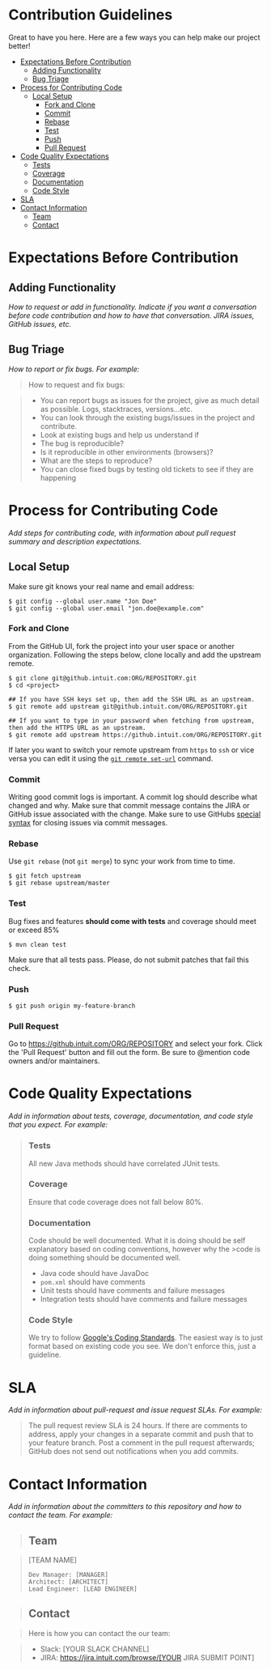 Contribution Guidelines
=======================
Great to have you here. Here are a few ways you can help make our project better!

- [Expectations Before Contribution](#Expectations-Before-Contribution)
	- [Adding Functionality](#Adding-Functionality)
	- [Bug Triage](#Bug-Triage)
- [Process for Contributing Code](#Process-for-Contributing-Code)
	- [Local Setup](#Local-Setup)
		- [Fork and Clone](#Fork-and-Clone)
		- [Commit](#Commit)
		- [Rebase](#Rebase)
		- [Test](#Test)
		- [Push](#Push)
		- [Pull Request](#Pull-Request)
- [Code Quality Expectations](#Code-Quality-Expectations)
	- [Tests](#Tests)
	- [Coverage](#Coverage)
	- [Documentation](#Documentation)
	- [Code Style](#Code-Style)
- [SLA](#SLA)
- [Contact Information](#Contact-Information)
	- [Team](#Team)
	- [Contact](#Contact)

# Expectations Before Contribution

## Adding Functionality
_How to request or add in functionality.  Indicate if you want a conversation before code contribution and how to have that conversation.  JIRA issues, GitHub issues, etc._

## Bug Triage
_How to report or fix bugs. For example:_

>How to request and fix bugs:

>* You can report bugs as issues for the project, give as much detail as possible. Logs, stacktraces, versions...etc.
>* You can look through the existing bugs/issues in the project and contribute.
>* Look at existing bugs and help us understand if
> * The bug is reproducible?
> * Is it reproducible in other environments (browsers)?
> * What are the steps to reproduce?
>* You can close fixed bugs by testing old tickets to see if they are happening

# Process for Contributing Code
_Add steps for contributing code, with information about pull request summary and description expectations._

## Local Setup

Make sure git knows your real name and email address:

```text
$ git config --global user.name "Jon Doe"
$ git config --global user.email "jon.doe@example.com"
```

### Fork and Clone

From the GitHub UI, fork the project into your user space or another organization.  Following the steps below, clone locally and add the upstream remote.

```text
$ git clone git@github.intuit.com:ORG/REPOSITORY.git
$ cd <project>

## If you have SSH keys set up, then add the SSH URL as an upstream.
$ git remote add upstream git@github.intuit.com/ORG/REPOSITORY.git

## If you want to type in your password when fetching from upstream, then add the HTTPS URL as an upstream.
$ git remote add upstream https://github.intuit.com/ORG/REPOSITORY.git
```

If later you want to switch your remote upstream from `https` to `ssh` or vice versa you can edit it using the [`git remote set-url`](https://help.github.com/articles/changing-a-remote-s-url/) command.

### Commit

Writing good commit logs is important.  A commit log should describe what
changed and why.  Make sure that commit message contains the JIRA or GitHub issue associated with the change.  Make sure to use GitHubs [special syntax](https://help.github.com/articles/closing-issues-via-commit-messages/) for closing issues via commit messages.

### Rebase

Use `git rebase` (not `git merge`) to sync your work from time to time.

```text
$ git fetch upstream
$ git rebase upstream/master
```

### Test

Bug fixes and features **should come with tests** and coverage should meet or exceed 85%

```text
$ mvn clean test
```

Make sure that all tests pass.  Please, do not submit patches that fail this check.

### Push

```text
$ git push origin my-feature-branch
```

### Pull Request
Go to https://github.intuit.com/ORG/REPOSITORY and select your fork.
Click the 'Pull Request' button and fill out the form.  Be sure to @mention code owners and/or maintainers.

# Code Quality Expectations
_Add in information about tests, coverage, documentation, and code style that you expect. For example:_

>### Tests
>All new Java methods should have correlated JUnit tests.
>### Coverage
>Ensure that code coverage does not fall below 80%.
>### Documentation
>Code should be well documented. What it is doing should be self explanatory based on coding conventions, however why the >code is doing something should be documented well.
>
>* Java code should have JavaDoc
>* `pom.xml` should have comments
>* Unit tests should have comments and failure messages
>* Integration tests should have comments and failure messages
>
>### Code Style
>We try to follow [Google's Coding Standards](https://google.github.io/styleguide/javaguide.html).  The easiest way is to just format based on existing code you see.  We don't enforce this, just a guideline.

# SLA
_Add in information about pull-request and issue request SLAs.  For example:_

>The pull request review SLA is 24 hours.  If there are comments
>to address, apply your changes in a separate commit and push that to your
>feature branch.  Post a comment in the pull request afterwards; GitHub does
>not send out notifications when you add commits.

# Contact Information
_Add in information about the committers to this repository and how to contact the team. For example:_

>## Team 

>[TEAM NAME]
>
>```
>Dev Manager: [MANAGER]
>Architect: [ARCHITECT]
>Lead Engineer: [LEAD ENGINEER]
>```

>## Contact

>Here is how you can contact the our team:

>* Slack: [YOUR SLACK CHANNEL]
>* JIRA: https://jira.intuit.com/browse/[YOUR JIRA SUBMIT POINT]